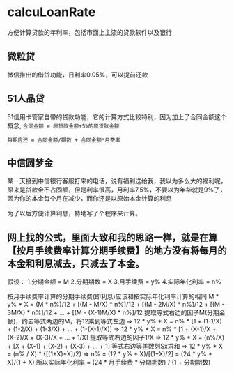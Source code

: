 # calcuLoanRate
方便计算贷款的年利率，包括市面上主流的贷款软件以及银行

## 微粒贷
微信推出的借贷功能，日利率0.05%，可以提前还款

## 51人品贷
51信用卡管家自带的贷款功能，它的计算方式比较特别，因为加上了合同金额这个概念, `合同金额 = 原贷款金额+5%的原贷款金额`
```
每期应还 = 合同金额/期数 + 合同金额*月费率
```

## 中信圆梦金
某一天接到中信银行客服打来的电话，说有福利送给我，我以为多么大的福利呢，原来是贷款金不占固额，但是利率很高，月利率7.5%，不要以为年华就是9%了，因为你的本金每个月在减少，而你还是以原始本金计算的利息

为了以后方便计算利息，特地写了个程序来计算。

## 网上找的公式，里面大致和我的思路一样，就是在算【按月手续费率计算分期手续费】的地方没有将每月的本金和利息减去，只减去了本金。
假设：
1.分期金额 = M
2.分期期数 = X
3.月手续费 = y%
4.实际年化利率 = n%

按月手续费率计算的分期手续费(即利息)应该和按实际年化利率计算的相同
M * y% * X = (M * n%)/12 + [(M - M/X) * n%]/12 + [(M - 2M/X) * n%]/12 + [(M - 3M/X) * n%]/12 + ... + [(M - (X-1)M/X) * n%]/12
提取等式右边的因子M(分期金额)，约去等式两边的M，将12乘到等式左边
=> 12 * y% * X = n% * [1 + (1-1/X) + (1-2/X) + (1-3/X) + ... + (1-(X-1)/X)]
=> 12 * y% * X = n% * [1 + (X-1)/X + (X-2)/X + (X-3)/X + ... + 1/X]
提取等式右边的因子1/X
=> 12 * y% * X = (n%/X) + [X + (X-1) + (X-2) + (X-3) + ... + 1]
等式右边等差数列Sx求和
=> 12 * y% * X = (n% / X) * {[(1+X)*X]/2}
=> n% = (12 * y% * X)/[(1+X)/2] = (24 * y% * X)/(1 + X)
所以实际年化利率 = (24 * 月手续费 * 分期期数) / (1 + 分期期数)